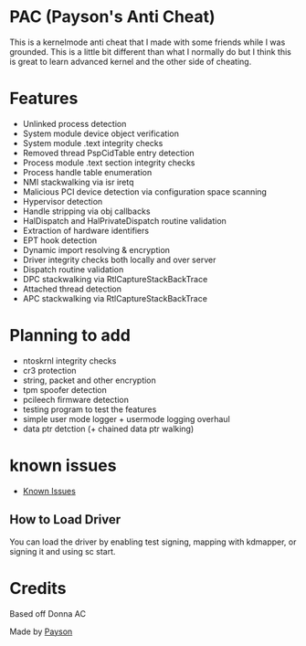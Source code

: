 # PAC (Payson's Anti Cheat)

This is a kernelmode anti cheat that I made with some friends while I was grounded. This is a little bit different
than what I normally do but I think this is great to learn advanced kernel and the other side of cheating.

# Features

- Unlinked process detection
- System module device object verification
- System module .text integrity checks
- Removed thread PspCidTable entry detection
- Process module .text section integrity checks
- Process handle table enumeration
- NMI stackwalking via isr iretq
- Malicious PCI device detection via configuration space scanning
- Hypervisor detection
- Handle stripping via obj callbacks
- HalDispatch and HalPrivateDispatch routine validation
- Extraction of hardware identifiers
- EPT hook detection
- Dynamic import resolving & encryption
- Driver integrity checks both locally and over server
- Dispatch routine validation
- DPC stackwalking via RtlCaptureStackBackTrace
- Attached thread detection
- APC stackwalking via RtlCaptureStackBackTrace

# Planning to add

- ntoskrnl integrity checks
- cr3 protection 
- string, packet and other encryption
- tpm spoofer detection
- pcileech firmware detection 
- testing program to test the features
- simple user mode logger + usermode logging overhaul
- data ptr detction (+ chained data ptr walking)

# known issues

- [Known Issues](https://github.com/paysonism/PAC/issues)

## How to Load Driver

You can load the driver by enabling test signing, mapping with kdmapper, or signing it and using sc start.

# Credits

Based off Donna AC 

Made by [Payson](https://github.com/paysonism)